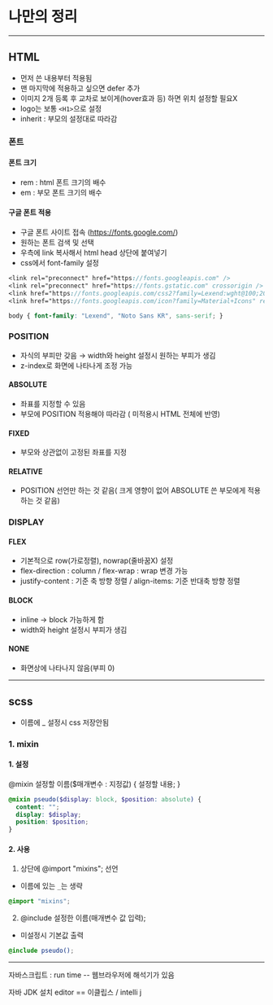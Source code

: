 # 나만의 정리
---
## HTML
- 먼저 쓴 내용부터 적용됨
- 맨 마지막에 적용하고 싶으면 defer 추가
- 이미지 2개 등록 후 교차로 보이게(hover효과 등) 하면 위치 설정할 필요X
- logo는 보통 `<H1>`으로 설정
- inherit : 부모의 설정대로 따라감
### 폰트
#### 폰트 크기
 - rem : html 폰트 크기의 배수
 - em : 부모 폰트 크기의 배수
   
#### 구글 폰트 적용
 - 구글 폰트 사이트 접속 (https://fonts.google.com/)
 - 원하는 폰트 검색 및 선택
 - 우측에 link 복사해서 html head 상단에 붙여넣기
 - css에서 font-family 설정
```scss
<link rel="preconnect" href="https://fonts.googleapis.com" />
<link rel="preconnect" href="https://fonts.gstatic.com" crossorigin />
<link href="https://fonts.googleapis.com/css2?family=Lexend:wght@100;200;300;400;500;600;700;800;900&family=Noto+Sans+KR:wght@100;300;400;500;700;900&display=swap" rel="stylesheet" />
<link href="https://fonts.googleapis.com/icon?family=Material+Icons" rel="stylesheet" />

body { font-family: "Lexend", "Noto Sans KR", sans-serif; }
```
   
### POSITION
- 자식의 부피만 갖음 → width와 height 설정시 원하는 부피가 생김
- z-index로 화면에 나타나게 조정 가능
#### ABSOLUTE
- 좌표를 지정할 수 있음
- 부모에 POSITION 적용해야 따라감 ( 미적용시 HTML 전체에 반영)
#### FIXED
- 부모와 상관없이 고정된 좌표를 지정
#### RELATIVE
- POSITION 선언만 하는 것 같음( 크게 영향이 없어 ABSOLUTE 쓴 부모에게 적용하는 것 같음)
   
### DISPLAY
#### FLEX
- 기본적으로 row(가로정렬), nowrap(줄바꿈X) 설정
- flex-direction : column / flex-wrap : wrap 변경 가능
- justify-content : 기준 축 방향 정렬 / align-items: 기준 반대축 방향 정렬
#### BLOCK
- inline → block 가능하게 함
- width와 height 설정시 부피가 생김
#### NONE
- 화면상에 나타나지 않음(부피 0)
---
##  scss
- 이름에 _ 설정시 css 저장안됨
### 1. mixin
#### 1. 설정
@mixin 설정할 이름($매개변수 : 지정값) { 설정할 내용; }
```scss
@mixin pseudo($display: block, $position: absolute) {
  content: "";
  display: $display;
  position: $position;
}
```
#### 2. 사용
1. 상단에 @import "mixins"; 선언
 - 이름에 있는 `_`는 생략
```scss
@import "mixins";
```
2. @include 설정한 이름(매개변수 값 입력);
- 미설정시 기본값 출력
```scss
@include pseudo();
```
---


자바스크립트 : run time -- 웹브라우저에 해석기가 있음

자바
JDK 설치
editor == 이클립스 / intelli j

